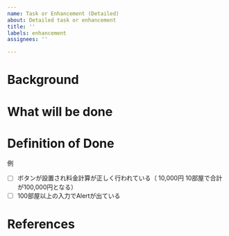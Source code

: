 ```yaml
---
name: Task or Enhancement (Detailed)
about: Detailed task or enhancement
title: ''
labels: enhancement
assignees: ''

---
```


<!--
Points for Good issue
1. Set title simple and clearly
2. "Listing" is good method to write things
3. "Images" -- *Seeing is believing*
4. Set "Assignee" and "Estimate". Multiple Assignee may lead confuse who is responsible to the issue. Single assignee is recommended.
5. Use [Markdown](https://guides.github.com/features/mastering-markdown/).

Title e.g.
Calculate fee from multiple unit price by rooms
-->

# Background
<!--
  Issue background.
  Why this issue is needed, what this issue solves.
  Screenshot is useful. Especially for UI (front) issue.

  e.g.
  We put a input form for unit price nad room number, received good reaction for clients.
  But the client calculate sum of price by manually.
  We want to improve their calculate.
-->

# What will be done
<!--
  Things to solve a issue.
  Free to write, but recommended "Checkbox listing" to clear out the things.

e.g. 
- [ ] Put "Calculate" button
- [ ] Calculate fee from multipled unit price by room numbers when clicked a button
- [ ] "Alert" when room number is over 100
-->

# Definition of Done
<!--
  Write definition of done. @see https://www.agilealliance.org/glossary/definition-of-done/
  Detailed list is good, but our time is finite. Necessary and sufficient.
  
  
e.g. 
- [ ] There is button and we can calculate
- [ ] Unit price: 10,000 yen, Rooms: 10 => Total 100,000 yen
- [ ] Alert with over 100 rooms  
-->

例
- [ ] ボタンが設置され料金計算が正しく行われている（ 10,000円 10部屋で合計が100,000円となる）
- [ ] 100部屋以上の入力でAlertが出ている

# References
<!--
  References here. Related issues, exceptions.

e.g.
Refs #123  
-->
